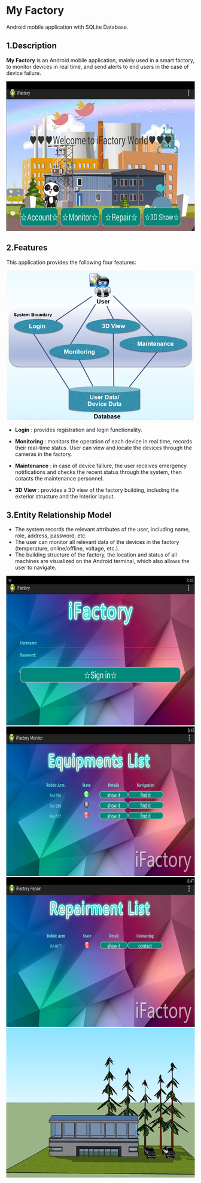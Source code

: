 
# My Factory
Android mobile application with SQLite Database.

<a name="desc"></a>
## 1.Description
**My Factory** is an Android mobile application, mainly used in a smart factory, to monitor devices in real time, and send alerts to end users in the case of device failure.  

<div align=center><img width="600" height="400" src="https://github.com/zhilin963/MyFactory/blob/main/IMG/iFactory.png" />  </div>    

<a name="feat"></a>
## 2.Features
This application provides the following four features:  

<div align=center><img width="500" height="400" src="https://github.com/zhilin963/MyFactory/blob/main/IMG/feature.png" />  </div>  

* **Login**
: provides registration and login functionality.  
 
* **Monitoring**
: monitors the operation of each device in real time, records their real-time status. User can view and locate the devices through the cameras in the factory.  
   
* **Maintenance**
: in case of device failure, the user receives emergency notifications and checks the recent status through the system, then cotacts the maintenance personnel.  

* **3D View**
: provides a 3D view of the factory building, including the exterior structure and the interior layout.  

## 3.Entity Relationship Model
* The system records the relevant attributes of the user, including name, role, address, password, etc.
* The user can monitor all relevant data of the devices in the factory (temperature, online/offline, voltage, etc.).
* The building structure of the factory, the location and status of all machines are visualized on the Android terminal, which also allows the user to navigate.

<div align=center><img width="600" height="400" src="https://github.com/zhilin963/MyFactory/blob/main/IMG/login.png" />  </div>    
<div align=center><img width="600" height="400" src="https://github.com/zhilin963/MyFactory/blob/main/IMG/monitor.png" />  </div> 
<div align=center><img width="600" height="400" src="https://github.com/zhilin963/MyFactory/blob/main/IMG/repair.png" />  </div>    
<div align=center><img width="600" height="400" src="https://github.com/zhilin963/MyFactory/blob/main/IMG/3d.png" />  </div>   
